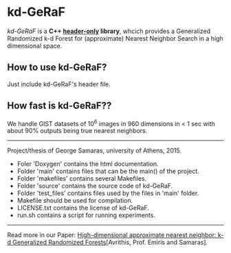 # kd-GeRaF
*kd-GeRaF* is a **C++ [header-only](http://en.wikipedia.org/wiki/Header-only) library**, whcich provides a Generalized Randomized k-d Forest for (approximate) Nearest Neighbor Search in a high dimensional space.


## How to use kd-GeRaF?

Just include kd-GeRaF's header file.

## How fast is kd-GeRaF??

We handle GIST datasets of 10<sup>6</sup> images in 960 dimensions in < 1 sec with about 90% outputs being true nearest neighbors.

---

Project/thesis of George Samaras, university of Athens, 2015.

* Foler 'Doxygen' contains the html documentation.
* Folder 'main' contains files that can be the main() of the project.
* Folder 'makefiles' contains several Makefiles.
* Folder 'source' contains the source code of kd-GeRaF.
* Folder 'test_files' contains files used by the files in 'main' folder.
* Makefile should be used for compilation.
* LICENSE.txt contains the license of kd-GeRaF.
* run.sh contains a script for running experiments.


---

Read more in our Paper: [High-dimensional approximate nearest neighbor: k-d Generalized Randomized Forests](https://arxiv.org/pdf/1603.09596.pdf)[Avrithis, Prof. Emiris and Samaras].
